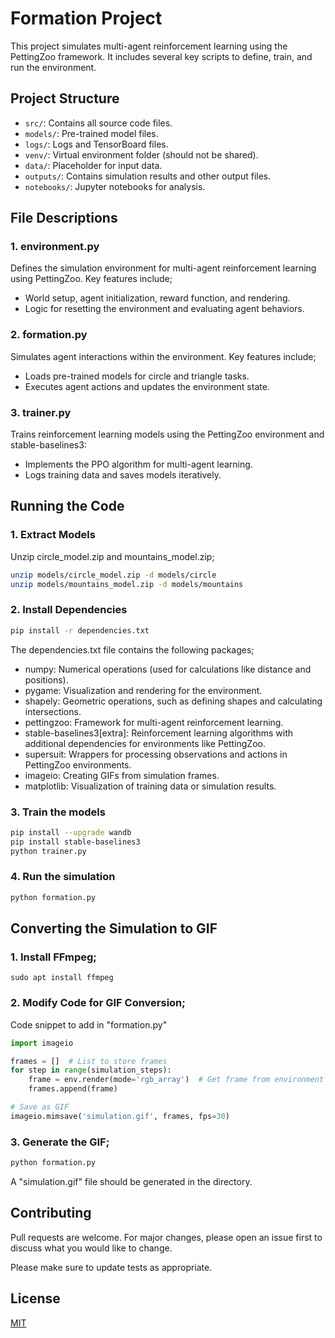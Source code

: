 # Formation Project

This project simulates multi-agent reinforcement learning using the PettingZoo framework. It includes several key scripts to define, train, and run the environment.

## Project Structure
- `src/`: Contains all source code files.
- `models/`: Pre-trained model files.
- `logs/`: Logs and TensorBoard files.
- `venv/`: Virtual environment folder (should not be shared).
- `data/`: Placeholder for input data.
- `outputs/`: Contains simulation results and other output files.
- `notebooks/`: Jupyter notebooks for analysis.

## File Descriptions

### 1. environment.py
Defines the simulation environment for multi-agent reinforcement learning using PettingZoo. Key features include;

- World setup, agent initialization, reward function, and rendering.
- Logic for resetting the environment and evaluating agent behaviors.

### 2. formation.py
Simulates agent interactions within the environment. Key features include;

- Loads pre-trained models for circle and triangle tasks.
- Executes agent actions and updates the environment state.

### 3. trainer.py
Trains reinforcement learning models using the PettingZoo environment and stable-baselines3:
- Implements the PPO algorithm for multi-agent learning.
- Logs training data and saves models iteratively.


## Running the Code

### 1. Extract Models
Unzip circle_model.zip and mountains_model.zip;

```bash
unzip models/circle_model.zip -d models/circle
unzip models/mountains_model.zip -d models/mountains
```

### 2. Install Dependencies

```bash
pip install -r dependencies.txt
```
The dependencies.txt file contains the following packages;
- numpy: Numerical operations (used for calculations like distance and positions).
- pygame: Visualization and rendering for the environment.
- shapely: Geometric operations, such as defining shapes and calculating intersections.
- pettingzoo: Framework for multi-agent reinforcement learning.
- stable-baselines3[extra]: Reinforcement learning algorithms with additional dependencies for environments like PettingZoo.
- supersuit: Wrappers for processing observations and actions in PettingZoo environments.
- imageio: Creating GIFs from simulation frames.
- matplotlib: Visualization of training data or simulation results.

### 3. Train the models

```bash
pip install --upgrade wandb
pip install stable-baselines3
python trainer.py
```

### 4. Run the simulation

```bash
python formation.py
```


## Converting the Simulation to GIF

### 1. Install FFmpeg;
```
sudo apt install ffmpeg
```

### 2. Modify Code for GIF Conversion;
Code snippet to add in "formation.py"

``` python
import imageio

frames = []  # List to store frames
for step in range(simulation_steps):
    frame = env.render(mode='rgb_array')  # Get frame from environment
    frames.append(frame)

# Save as GIF
imageio.mimsave('simulation.gif', frames, fps=30)
```

### 3. Generate the GIF;
```bash
python formation.py
```
A "simulation.gif" file should be generated in the directory.


## Contributing

Pull requests are welcome. For major changes, please open an issue first
to discuss what you would like to change.

Please make sure to update tests as appropriate.


## License

[MIT](https://choosealicense.com/licenses/mit/)
